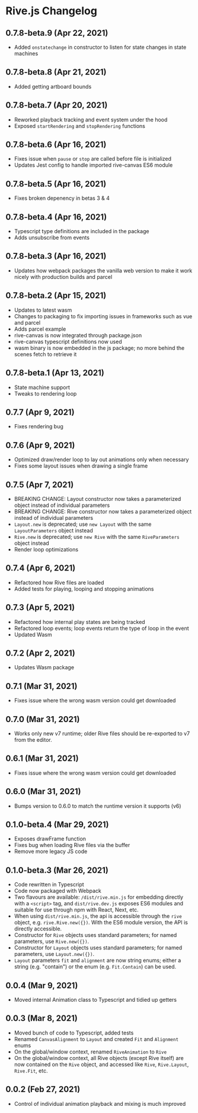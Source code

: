 # Rive.js Changelog

## 0.7.8-beta.9 (Apr 22, 2021)
- Added ```onstatechange``` in constructor to listen for state changes in state machines

## 0.7.8-beta.8 (Apr 21, 2021)
- Added getting artboard bounds

## 0.7.8-beta.7 (Apr 20, 2021)
- Reworked playback tracking and event system under the hood
- Exposed ```startRendering``` and ```stopRendering``` functions

## 0.7.8-beta.6 (Apr 16, 2021)
- Fixes issue when ```pause``` or ```stop``` are called before file is initialized
- Updates Jest config to handle imported rive-canvas ES6 module

## 0.7.8-beta.5 (Apr 16, 2021)
- Fixes broken depenency in betas 3 & 4

## 0.7.8-beta.4 (Apr 16, 2021)
- Typescript type definitions are included in the package
- Adds unsubscribe from events

## 0.7.8-beta.3 (Apr 16, 2021)
- Updates how webpack packages the vanilla web version to make it work nicely with production builds and parcel

## 0.7.8-beta.2 (Apr 15, 2021)
- Updates to latest wasm
- Changes to packaging to fix importing issues in frameworks such as vue and parcel
- Adds parcel example
- rive-canvas is now integrated through package.json
- rive-canvas typescript definitions now used
- wasm binary is now embedded in the js package; no more behind the scenes fetch to retrieve it

## 0.7.8-beta.1 (Apr 13, 2021)
- State machine support
- Tweaks to rendering loop
## 0.7.7 (Apr 9, 2021)
- Fixes rendering bug

## 0.7.6 (Apr 9, 2021)
- Optimized draw/render loop to lay out animations only when necessary
- Fixes some layout issues when drawing a single frame

## 0.7.5 (Apr 7, 2021)
- BREAKING CHANGE: Layout constructor now takes a parameterized object instead of individual parameters
- BREAKING CHANGE: Rive constructor now takes a parameterized object instead of individual parameters
- `Layout.new` is deprecated; use `new Layout` with the same `LayoutParameters` object instead
- `Rive.new` is deprecated; use `new Rive` with the same `RiveParameters` object instead
- Render loop optimizations

## 0.7.4 (Apr 6, 2021)
- Refactored how Rive files are loaded
- Added tests for playing, looping and stopping animations

## 0.7.3 (Apr 5, 2021)
- Refactored how internal play states are being tracked
- Refactored loop events; loop events return the type of loop in the event
- Updated Wasm
## 0.7.2 (Apr 2, 2021)
- Updates Wasm package

## 0.7.1 (Mar 31, 2021)
- Fixes issue where the wrong wasm version could get downloaded

## 0.7.0 (Mar 31, 2021)
- Works only new v7 runtime; older Rive files should be re-exported to v7 from the editor.

## 0.6.1 (Mar 31, 2021)
- Fixes issue where the wrong wasm version could get downloaded

## 0.6.0 (Mar 31, 2021)
- Bumps version to 0.6.0 to match the runtime version it supports (v6)

## 0.1.0-beta.4 (Mar 29, 2021)
- Exposes drawFrame function
- Fixes bug when loading Rive files via the buffer
- Remove more legacy JS code

## 0.1.0-beta.3 (Mar 26, 2021)
- Code rewritten in Typescript
- Code now packaged with Webpack
- Two flavours are available: `/dist/rive.min.js` for embedding directly with a `<script>` tag, and `dist/rive.dev.js` exposes ES6 modules and suitable for use through npm with React, Next, etc.
- When using `dist/rive.min.js`, the api is accessible through the `rive` object, e.g. `rive.Rive.new({})`. With the ES6 module version, the API is directly accessible.
- Constructor for `Rive` objects uses standard parameters; for named parameters, use `Rive.new({})`.
- Constructor for `Layout` objects uses standard parameters; for named parameters, use `Layout.new({})`.
- `Layout` parameters `fit` and `alignment` are now string enums; either a string (e.g. "contain") or the enum (e.g. `Fit.Contain`) can be used.

## 0.0.4 (Mar 9, 2021)
- Moved internal Animation class to Typescript and tidied up getters

## 0.0.3 (Mar 8, 2021)
- Moved bunch of code to Typescript, added tests
- Renamed `CanvasAlignment` to `Layout` and created `Fit` and `Alignment` enums
- On the global/window context, renamed `RiveAnimation` to `Rive`
- On the global/window context, all Rive objects (except Rive itself) are now contained on the `Rive` object, and accessed like `Rive`, `Rive.Layout`, `Rive.Fit`, etc.

## 0.0.2 (Feb 27, 2021)
- Control of individual animation playback and mixing is much improved